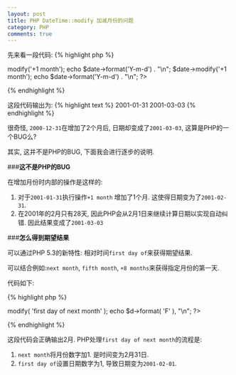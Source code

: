 ```yaml
---
layout: post
title: PHP DateTime::modify 加减月份的问题
category: PHP
comments: true
---
```

先来看一段代码:
{% highlight php %}
<?php
$date = new DateTime('2000-12-31');

$date->modify('+1 month');
echo $date->format('Y-m-d') . "\n";

$date->modify('+1 month');
echo $date->format('Y-m-d') . "\n";
?>
{% endhighlight %}



这段代码输出为:
{% highlight text %}
2001-01-31
2001-03-03
{% endhighlight %}

很奇怪, `2000-12-31`在增加了2个月后, 日期却变成了`2001-03-03`, 这算是PHP的一个BUG么?</br>

其实, 这并不是PHP的BUG, 下面我会进行逐步的说明.

###**这不是PHP的BUG**

在增加月份时内部的操作是这样的:

1. 对于`2001-01-31`执行操作`+1 month` 增加了1个月. 这使得日期变为了`2001-02-31`.
2. 在2001年的2月只有28天, 因此PHP会从2月1日来继续计算日期以实现自动纠错. 因此结果变成了`2001-03-03`

###**怎么得到期望结果**

可以通过PHP 5.3的新特性: 相对时间`first day of`来获得期望结果.</br>

可以结合例如:`next month`, `fifth month`, `+8 months`来获得指定月份的第一天.</br>

代码如下:

{% highlight php %}
<?php
$d = new DateTime( '2001-01-31' );
$d->modify( 'first day of next month' );
echo $d->format( 'F' ), "\n";
?>
{% endhighlight %}

这段代码会正确输出2月. PHP处理`first day of next month`的流程是:

1. `next month`将月份数字加1. 是时间变为2月31日.
2. `first day of`设置日期数字为1, 导致日期变为`2001-02-01`.
